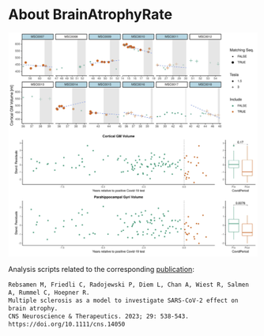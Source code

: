 # About BrainAtrophyRate

![Abstract](doc/abstract.png)

Analysis scripts related to the corresponding [publication](https://doi.org/10.1111/cns.14050):

```
Rebsamen M, Friedli C, Radojewski P, Diem L, Chan A, Wiest R, Salmen A, Rummel C, Hoepner R.
Multiple sclerosis as a model to investigate SARS-CoV-2 effect on brain atrophy.
CNS Neuroscience & Therapeutics. 2023; 29: 538-543. https://doi.org/10.1111/cns.14050
```
